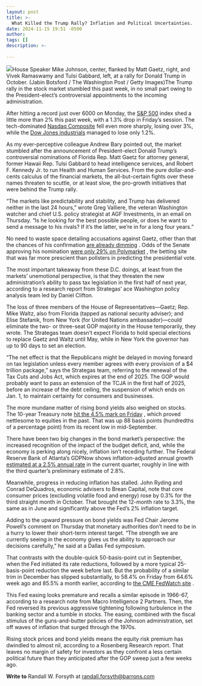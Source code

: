 ```yaml
---
layout: post
title: >-
  What Killed the Trump Rally? Inflation and Political Uncertainties.
date: 2024-11-15 19:51 -0500
author: 
tags: []
description: >-
  
---
```

![](https://images.barrons.com/im-97048643/?width=700&height=467)House Speaker Mike Johnson, center, flanked by Matt Gaetz, right, and Vivek Ramaswamy and Tulsi Gabbard, left, at a rally for Donald Trump in October.  (Jabin Botsford / The Washington Post / Getty Images)The Trump rally in the stock market stumbled this past week, in no small part owing to the President-elect’s controversial appointments to the incoming administration.

After hitting a record just over 6000 on Monday, the [S&P 500](/market-data/indexes/spx?mod=article_chiclet) index shed a little more than 2% this past week, with a 1.3% drop in Friday’s session. The tech-dominated [Nasdaq Composite](/market-data/indexes/comp?mod=article_chiclet) fell even more sharply, losing over 3%, while the [Dow Jones industrials](/market-data/indexes/djia?mod=article_chiclet) managed to lose only 1.2%.

As my ever-perceptive colleague Andrew Bary pointed out, the market stumbled after the announcement of President-elect Donald Trump’s controversial nominations of Florida Rep. Matt Gaetz for attorney general, former Hawaii Rep. Tulsi Gabbard to head intelligence services, and Robert F. Kennedy Jr. to run Health and Human Services. From the pure dollar-and-cents calculus of the financial markets, the all-but-certain fights over these names threaten to scuttle, or at least slow, the pro-growth initiatives that were behind the Trump rally.

“The markets like predictability and stability, and Trump has delivered neither in the last 24 hours,” wrote Greg Valliere, the veteran Washington watcher and chief U.S. policy strategist at AGF Investments, in an email on Thursday. “Is he looking for the best possible people, or does he want to send a message to his rivals? If it’s the latter, we’re in for a long four years.”

No need to waste space detailing accusations against Gaetz, other than that the chances of his confirmation [are already dimming](https://www.wsj.com/politics/policy/gaetz-nomination-seen-as-doomed-by-some-senate-republicans-bc594ae8?mod=article_inline) . Odds of the Senate approving his nomination [were only 29% on Polymarket](https://polymarket.com/event/matt-gaetz-confirmed-as-attorney-general?tid=1731707152129) , the betting site that was far more prescient than pollsters in predicting the presidential vote.

The most important takeaway from these D.C. doings, at least from the markets’ unemotional perspective, is that they threaten the new administration’s ability to pass tax legislation in the first half of next year, according to a research report from Strategas’ ace Washington policy analysis team led by Daniel Clifton.

The loss of three members of the House of Representatives—Gaetz; Rep. Mike Waltz, also from Florida (tapped as national security adviser); and Elise Stefanik, from New York (for United Nations ambassador)—could eliminate the two- or three-seat GOP majority in the House temporarily, they wrote. The Strategas team doesn’t expect Florida to hold special elections to replace Gaetz and Waltz until May, while in New York the governor has up to 90 days to set an election.

“The net effect is that the Republicans might be delayed in moving forward on tax legislation unless every member agrees with every provision of a \$4 trillion package,” says the Strategas team, referring to the renewal of the Tax Cuts and Jobs Act, which expires at the end of 2025. The GOP would probably want to pass an extension of the TCJA in the first half of 2025, before an increase of the debt ceiling, the suspension of which ends on Jan. 1, to maintain certainty for consumers and businesses.

The more mundane matter of rising bond yields also weighed on stocks. The 10-year Treasury note [hit the 4.5% mark on Friday](https://www.barrons.com/market-data/bonds/tmubmusd10y?countrycode=bx) , which proved nettlesome to equities in the past. That was up 88 basis points (hundredths of a percentage point) from its recent low in mid-September.

There have been two big changes in the bond market’s perspective: the increased recognition of the impact of the budget deficit, and, while the economy is perking along nicely, inflation isn’t receding further. The Federal Reserve Bank of Atlanta’s GDPNow shows inflation-adjusted annual growth [estimated at a 2.5% annual rate](https://www.atlantafed.org/cqer/research/gdpnow) in the current quarter, roughly in line with the third quarter’s preliminary estimate of 2.8%.

Meanwhile, progress in reducing inflation has stalled. John Ryding and Conrad DeQuadros, economic advisers to Brean Capital, note that core consumer prices (excluding volatile food and energy) rose by 0.3% for the third straight month in October. That brought the 12-month rate to 3.3%, the same as in June and significantly above the Fed’s 2% inflation target.

Adding to the upward pressure on bond yields was Fed Chair Jerome Powell’s comment on Thursday that monetary authorities don’t need to be in a hurry to lower their short-term interest target. “The strength we are currently seeing in the economy gives us the ability to approach our decisions carefully,” he said at a Dallas Fed symposium.

That contrasts with the double-quick 50-basis-point cut in September, when the Fed initiated its rate reductions, followed by a more typical 25-basis-point reduction the week before last. But the probability of a similar trim in December has slipped substantially, to 58.4% on Friday from 64.6% week ago and 85.5% a month earlier, according to [the CME FedWatch site](https://www.cmegroup.com/markets/interest-rates/cme-fedwatch-tool.html) .

This Fed easing looks premature and recalls a similar episode in 1966-67, according to a research note from Macro Intelligence 2 Partners. Then, the Fed reversed its previous aggressive tightening following turbulence in the banking sector and a tumble in stocks. The easing, combined with the fiscal stimulus of the guns-and-butter policies of the Johnson administration, set off waves of inflation that surged through the 1970s.

Rising stock prices and bond yields means the equity risk premium has dwindled to almost nil, according to a Rosenberg Research report. That leaves no margin of safety for investors as they confront a less certain political future than they anticipated after the GOP sweep just a few weeks ago.

**Write to** Randall W. Forsyth at [randall.forsyth@barrons.com](mailto:randall.forsyth@barrons.com)

